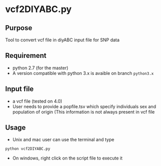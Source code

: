 # vcf2DIYABC.py

Purpose
-------

Tool to convert vcf file in diyABC input file for SNP data

Requirement
-----------
* python 2.7 (for the master)
* A version compatible with python 3.x is avaible on branch `python3.x`

Input file 
----------
* a vcf file (tested on 4.0)
* User needs to provide a popfile.tsv which specify individuals sex and population of origin (This information is not always present in vcf file

Usage
-----
* Unix and mac user can use the terminal and type
```
python vcf2DIYABC.py
```

* On windows, right click on the script file to execute it

